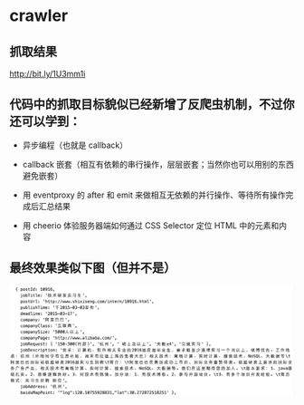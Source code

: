 # crawler

## 抓取结果

http://bit.ly/1U3mm1i

## 代码中的抓取目标貌似已经新增了反爬虫机制，不过你还可以学到：


+ 异步编程（也就是 callback）

+ callback 嵌套（相互有依赖的串行操作，层层嵌套；当然你也可以用别的东西避免嵌套）

+ 用 eventproxy 的 after 和 emit 来做相互无依赖的并行操作、等待所有操作完成后汇总结果

+ 用 cheerio 体验服务器端如何通过 CSS Selector 定位 HTML 中的元素和内容


## 最终效果类似下图（但并不是）
![最终效果图 x 1 :](https://raw.githubusercontent.com/hugojing/clawler/master/data/crawler_final.jpg)
